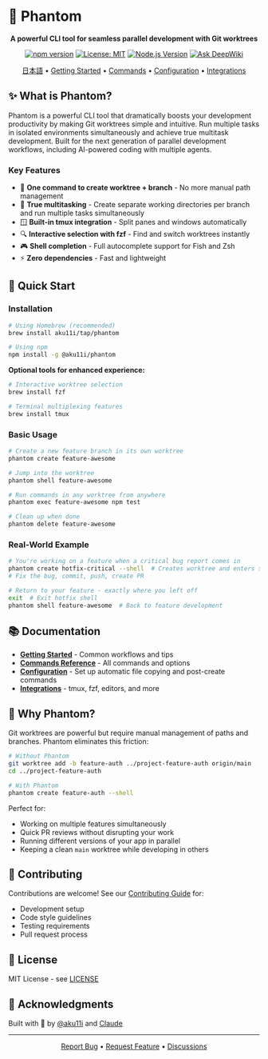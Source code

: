 # 👻 Phantom

<div align="center">

**A powerful CLI tool for seamless parallel development with Git worktrees**

[![npm version](https://img.shields.io/npm/v/@aku11i/phantom.svg)](https://www.npmjs.com/package/@aku11i/phantom)
[![License: MIT](https://img.shields.io/badge/License-MIT-yellow.svg)](https://opensource.org/licenses/MIT)
[![Node.js Version](https://img.shields.io/node/v/@aku11i/phantom.svg)](https://nodejs.org)
[![Ask DeepWiki](https://deepwiki.com/badge.svg)](https://deepwiki.com/aku11i/phantom)

[日本語](./README.ja.md) • [Getting Started](./docs/getting-started.md) • [Commands](./docs/commands.md) • [Configuration](./docs/configuration.md) • [Integrations](./docs/integrations.md)

</div>

## ✨ What is Phantom?

Phantom is a powerful CLI tool that dramatically boosts your development productivity by making Git worktrees simple and intuitive. Run multiple tasks in isolated environments simultaneously and achieve true multitask development. Built for the next generation of parallel development workflows, including AI-powered coding with multiple agents.

### Key Features

- 🚀 **One command to create worktree + branch** - No more manual path management
- 🔄 **True multitasking** - Create separate working directories per branch and run multiple tasks simultaneously
- 🪟 **Built-in tmux integration** - Split panes and windows automatically
- 🔍 **Interactive selection with fzf** - Find and switch worktrees instantly
- 🎮 **Shell completion** - Full autocomplete support for Fish and Zsh
- ⚡ **Zero dependencies** - Fast and lightweight

## 🚀 Quick Start

### Installation

```bash
# Using Homebrew (recommended)
brew install aku11i/tap/phantom

# Using npm
npm install -g @aku11i/phantom
```

**Optional tools for enhanced experience:**
```bash
# Interactive worktree selection
brew install fzf

# Terminal multiplexing features  
brew install tmux
```

### Basic Usage

```bash
# Create a new feature branch in its own worktree
phantom create feature-awesome

# Jump into the worktree
phantom shell feature-awesome

# Run commands in any worktree from anywhere
phantom exec feature-awesome npm test

# Clean up when done
phantom delete feature-awesome
```

### Real-World Example

```bash
# You're working on a feature when a critical bug report comes in
phantom create hotfix-critical --shell  # Creates worktree and enters shell
# Fix the bug, commit, push, create PR

# Return to your feature - exactly where you left off
exit  # Exit hotfix shell
phantom shell feature-awesome  # Back to feature development
```

## 📚 Documentation

- **[Getting Started](./docs/getting-started.md)** - Common workflows and tips
- **[Commands Reference](./docs/commands.md)** - All commands and options
- **[Configuration](./docs/configuration.md)** - Set up automatic file copying and post-create commands
- **[Integrations](./docs/integrations.md)** - tmux, fzf, editors, and more

## 🤔 Why Phantom?

Git worktrees are powerful but require manual management of paths and branches. Phantom eliminates this friction:

```bash
# Without Phantom
git worktree add -b feature-auth ../project-feature-auth origin/main
cd ../project-feature-auth

# With Phantom
phantom create feature-auth --shell
```

Perfect for:
- Working on multiple features simultaneously
- Quick PR reviews without disrupting your work
- Running different versions of your app in parallel
- Keeping a clean `main` worktree while developing in others

## 🤝 Contributing

Contributions are welcome! See our [Contributing Guide](./contributing/CONTRIBUTING.md) for:
- Development setup
- Code style guidelines  
- Testing requirements
- Pull request process

## 📄 License

MIT License - see [LICENSE](LICENSE)

## 🙏 Acknowledgments

Built with 👻 by [@aku11i](https://github.com/aku11i) and [Claude](https://claude.ai)

---

<div align="center">
<a href="https://github.com/aku11i/phantom/issues">Report Bug</a> • 
<a href="https://github.com/aku11i/phantom/issues">Request Feature</a> •
<a href="https://github.com/aku11i/phantom/discussions">Discussions</a>
</div>